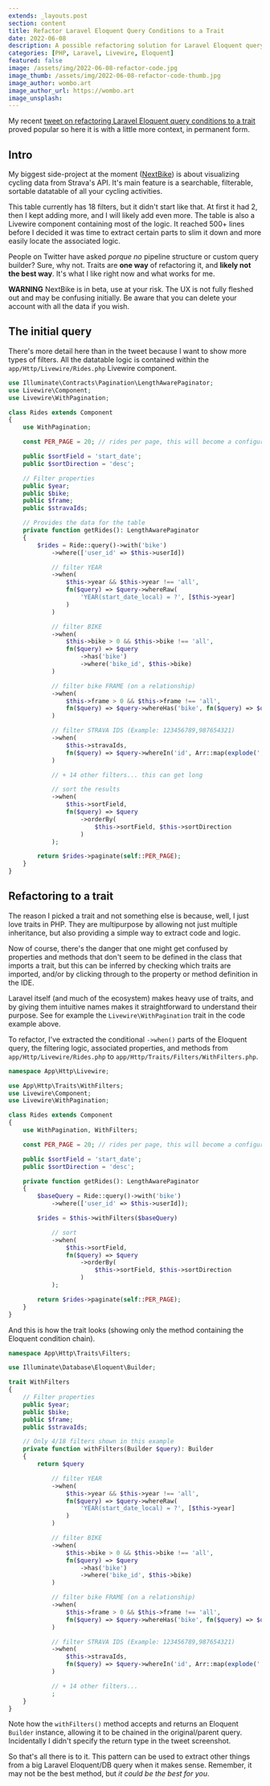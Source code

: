 ```yaml
---
extends: _layouts.post
section: content
title: Refactor Laravel Eloquent Query Conditions to a Trait
date: 2022-06-08
description: A possible refactoring solution for Laravel Eloquent query conditions using PHP traits
categories: [PHP, Laravel, Livewire, Eloquent]
featured: false
image: /assets/img/2022-06-08-refactor-code.jpg
image_thumb: /assets/img/2022-06-08-refactor-code-thumb.jpg
image_author: wombo.art
image_author_url: https://wombo.art
image_unsplash:
---
```


My recent [tweet on refactoring Laravel Eloquent query conditions to a trait](https://twitter.com/brbcoding/status/1534209246883192834) proved popular so here it is with a little more context, in permanent form.

## Intro

My biggest side-project at the moment ([NextBike](https://nextbike.mumu.pw)) is about visualizing cycling data from Strava's API. It's main feature is a searchable, filterable, sortable datatable of all your cycling activities.

This table currently has 18 filters, but it didn't start like that. At first it had 2, then I kept adding more, and I will likely add even more. The table is also a Livewire component containing most of the logic. It reached 500+ lines before I decided it was time to extract certain parts to slim it down and more easily locate the associated logic.

People on Twitter have asked *porque no* pipeline structure or custom query builder? Sure, why not. Traits are **one way** of refactoring it, and **likely not the best way**. It's what I like right now and what works for me.

**WARNING** NextBike is in beta, use at your risk. The UX is not fully fleshed out and may be confusing initially. Be aware that you can delete your account with all the data if you wish.

## The initial query

There's more detail here than in the tweet because I want to show more types of filters. All the datatable logic is contained within the `app/Http/Livewire/Rides.php` Livewire component.

```php
use Illuminate\Contracts\Pagination\LengthAwarePaginator;
use Livewire\Component;
use Livewire\WithPagination;

class Rides extends Component
{
    use WithPagination;

    const PER_PAGE = 20; // rides per page, this will become a configurable property later

    public $sortField = 'start_date';
    public $sortDirection = 'desc';

    // Filter properties
    public $year;
    public $bike;
    public $frame;
    public $stravaIds;

    // Provides the data for the table
    private function getRides(): LengthAwarePaginator
    {
        $rides = Ride::query()->with('bike')
            ->where(['user_id' => $this->userId])

            // filter YEAR
            ->when(
                $this->year && $this->year !== 'all',
                fn($query) => $query->whereRaw(
                    'YEAR(start_date_local) = ?', [$this->year]
                )
            )

            // filter BIKE
            ->when(
                $this->bike > 0 && $this->bike !== 'all',
                fn($query) => $query
                    ->has('bike')
                    ->where('bike_id', $this->bike)
            )

            // filter bike FRAME (on a relationship)
            ->when(
                $this->frame > 0 && $this->frame !== 'all',
                fn($query) => $query->whereHas('bike', fn($query) => $query->where('bikes.frame_type', $this->frame))
            )

            // filter STRAVA IDS (Example: 123456789,987654321)
            ->when(
                $this->stravaIds,
                fn($query) => $query->whereIn('id', Arr::map(explode(',', $this->stravaIds), fn($id) => trim($id)))
            )

            // + 14 other filters... this can get long

            // sort the results
            ->when(
                $this->sortField,
                fn($query) => $query
                    ->orderBy(
                        $this->sortField, $this->sortDirection
                    )
            );

        return $rides->paginate(self::PER_PAGE);
    }
}
```

## Refactoring to a trait

The reason I picked a trait and not something else is because, well, I just love traits in PHP. They are multipurpose by allowing not just multiple inheritance, but also providing a simple way to extract code and logic.

Now of course, there's the danger that one might get confused by properties and methods that don't seem to be defined in the class that imports a trait, but this can be inferred by checking which traits are imported, and/or by clicking through to the property or method definition in the IDE.

Laravel itself (and much of the ecosystem) makes heavy use of traits, and by giving them intuitive names makes it straightforward to understand their purpose. See for example the `Livewire\WithPagination` trait in the code example above.

To refactor, I've extracted the conditional `->when()` parts of the Eloquent query, the filtering logic, associated properties, and methods from `app/Http/Livewire/Rides.php` to `app/Http/Traits/Filters/WithFilters.php`.

```php
namespace App\Http\Livewire;

use App\Http\Traits\WithFilters;
use Livewire\Component;
use Livewire\WithPagination;

class Rides extends Component
{
    use WithPagination, WithFilters;

    const PER_PAGE = 20; // rides per page, this will become a configurable property later

    public $sortField = 'start_date';
    public $sortDirection = 'desc';

    private function getRides(): LengthAwarePaginator
    {
        $baseQuery = Ride::query()->with('bike')
            ->where(['user_id' => $this->userId]);

        $rides = $this->withFilters($baseQuery)

            // sort
            ->when(
                $this->sortField,
                fn($query) => $query
                    ->orderBy(
                        $this->sortField, $this->sortDirection
                    )
            );

        return $rides->paginate(self::PER_PAGE);
    }
}
```

And this is how the trait looks (showing only the method containing the Eloquent condition chain).

```php
namespace App\Http\Traits\Filters;

use Illuminate\Database\Eloquent\Builder;

trait WithFilters
{
    // Filter properties
    public $year;
    public $bike;
    public $frame;
    public $stravaIds;

    // Only 4/18 filters shown in this example
    private function withFilters(Builder $query): Builder
    {
        return $query

            // filter YEAR
            ->when(
                $this->year && $this->year !== 'all',
                fn($query) => $query->whereRaw(
                    'YEAR(start_date_local) = ?', [$this->year]
                )
            )

            // filter BIKE
            ->when(
                $this->bike > 0 && $this->bike !== 'all',
                fn($query) => $query
                    ->has('bike')
                    ->where('bike_id', $this->bike)
            )

            // filter bike FRAME (on a relationship)
            ->when(
                $this->frame > 0 && $this->frame !== 'all',
                fn($query) => $query->whereHas('bike', fn($query) => $query->where('bikes.frame_type', $this->frame))
            )

            // filter STRAVA IDS (Example: 123456789,987654321)
            ->when(
                $this->stravaIds,
                fn($query) => $query->whereIn('id', Arr::map(explode(',', $this->stravaIds), fn($id) => trim($id)))
            )

            // + 14 other filters...
            ;
    }
}
```

Note how the `withFilters()` method accepts and returns an Eloquent `Builder` instance, allowing it to be chained in the original/parent query. Incidentally I didn't specify the return type in the tweet screenshot.

So that's all there is to it. This pattern can be used to extract other things from a big Laravel Eloquent/DB query when it makes sense. Remember, it may not be the best method, but *it could be the best for you*.